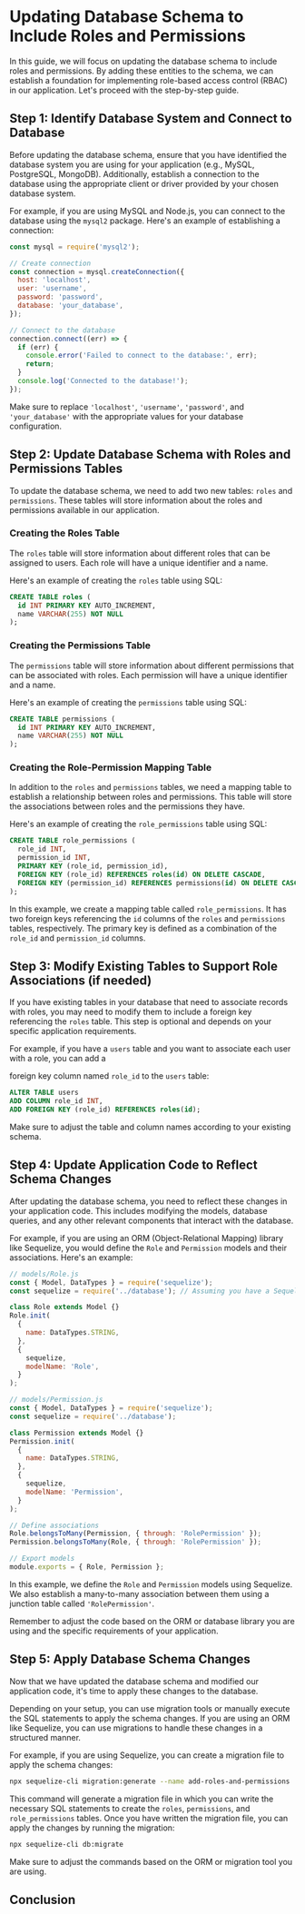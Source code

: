 # Updating Database Schema to Include Roles and Permissions

In this guide, we will focus on updating the database schema to include roles and permissions. By adding these entities to the schema, we can establish a foundation for implementing role-based access control (RBAC) in our application. Let's proceed with the step-by-step guide.

## Step 1: Identify Database System and Connect to Database

Before updating the database schema, ensure that you have identified the database system you are using for your application (e.g., MySQL, PostgreSQL, MongoDB). Additionally, establish a connection to the database using the appropriate client or driver provided by your chosen database system.

For example, if you are using MySQL and Node.js, you can connect to the database using the `mysql2` package. Here's an example of establishing a connection:

```javascript
const mysql = require('mysql2');

// Create connection
const connection = mysql.createConnection({
  host: 'localhost',
  user: 'username',
  password: 'password',
  database: 'your_database',
});

// Connect to the database
connection.connect((err) => {
  if (err) {
    console.error('Failed to connect to the database:', err);
    return;
  }
  console.log('Connected to the database!');
});
```

Make sure to replace `'localhost'`, `'username'`, `'password'`, and `'your_database'` with the appropriate values for your database configuration.

## Step 2: Update Database Schema with Roles and Permissions Tables

To update the database schema, we need to add two new tables: `roles` and `permissions`. These tables will store information about the roles and permissions available in our application.

### Creating the Roles Table

The `roles` table will store information about different roles that can be assigned to users. Each role will have a unique identifier and a name.

Here's an example of creating the `roles` table using SQL:

```sql
CREATE TABLE roles (
  id INT PRIMARY KEY AUTO_INCREMENT,
  name VARCHAR(255) NOT NULL
);
```

### Creating the Permissions Table

The `permissions` table will store information about different permissions that can be associated with roles. Each permission will have a unique identifier and a name.

Here's an example of creating the `permissions` table using SQL:

```sql
CREATE TABLE permissions (
  id INT PRIMARY KEY AUTO_INCREMENT,
  name VARCHAR(255) NOT NULL
);
```

### Creating the Role-Permission Mapping Table

In addition to the `roles` and `permissions` tables, we need a mapping table to establish a relationship between roles and permissions. This table will store the associations between roles and the permissions they have.

Here's an example of creating the `role_permissions` table using SQL:

```sql
CREATE TABLE role_permissions (
  role_id INT,
  permission_id INT,
  PRIMARY KEY (role_id, permission_id),
  FOREIGN KEY (role_id) REFERENCES roles(id) ON DELETE CASCADE,
  FOREIGN KEY (permission_id) REFERENCES permissions(id) ON DELETE CASCADE
);
```

In this example, we create a mapping table called `role_permissions`. It has two foreign keys referencing the `id` columns of the `roles` and `permissions` tables, respectively. The primary key is defined as a combination of the `role_id` and `permission_id` columns.

## Step 3: Modify Existing Tables to Support Role Associations (if needed)

If you have existing tables in your database that need to associate records with roles, you may need to modify them to include a foreign key referencing the `roles` table. This step is optional and depends on your specific application requirements.

For example, if you have a `users` table and you want to associate each user with a role, you can add a

 foreign key column named `role_id` to the `users` table:

```sql
ALTER TABLE users
ADD COLUMN role_id INT,
ADD FOREIGN KEY (role_id) REFERENCES roles(id);
```

Make sure to adjust the table and column names according to your existing schema.

## Step 4: Update Application Code to Reflect Schema Changes

After updating the database schema, you need to reflect these changes in your application code. This includes modifying the models, database queries, and any other relevant components that interact with the database.

For example, if you are using an ORM (Object-Relational Mapping) library like Sequelize, you would define the `Role` and `Permission` models and their associations. Here's an example:

```javascript
// models/Role.js
const { Model, DataTypes } = require('sequelize');
const sequelize = require('../database'); // Assuming you have a Sequelize instance named 'sequelize'

class Role extends Model {}
Role.init(
  {
    name: DataTypes.STRING,
  },
  {
    sequelize,
    modelName: 'Role',
  }
);

// models/Permission.js
const { Model, DataTypes } = require('sequelize');
const sequelize = require('../database');

class Permission extends Model {}
Permission.init(
  {
    name: DataTypes.STRING,
  },
  {
    sequelize,
    modelName: 'Permission',
  }
);

// Define associations
Role.belongsToMany(Permission, { through: 'RolePermission' });
Permission.belongsToMany(Role, { through: 'RolePermission' });

// Export models
module.exports = { Role, Permission };
```

In this example, we define the `Role` and `Permission` models using Sequelize. We also establish a many-to-many association between them using a junction table called `'RolePermission'`.

Remember to adjust the code based on the ORM or database library you are using and the specific requirements of your application.

## Step 5: Apply Database Schema Changes

Now that we have updated the database schema and modified our application code, it's time to apply these changes to the database.

Depending on your setup, you can use migration tools or manually execute the SQL statements to apply the schema changes. If you are using an ORM like Sequelize, you can use migrations to handle these changes in a structured manner.

For example, if you are using Sequelize, you can create a migration file to apply the schema changes:

```bash
npx sequelize-cli migration:generate --name add-roles-and-permissions
```

This command will generate a migration file in which you can write the necessary SQL statements to create the `roles`, `permissions`, and `role_permissions` tables. Once you have written the migration file, you can apply the changes by running the migration:

```bash
npx sequelize-cli db:migrate
```

Make sure to adjust the commands based on the ORM or migration tool you are using.

## Conclusion

